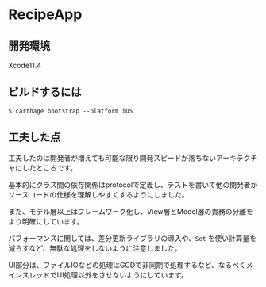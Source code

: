 # RecipeApp

## 開発環境
Xcode11.4

## ビルドするには
`$ carthage bootstrap --platform iOS`

## 工夫した点
工夫したのは開発者が増えても可能な限り開発スピードが落ちないアーキテクチャにしたところです。

基本的にクラス間の依存関係はprotocolで定義し、テストを書いて他の開発者がソースコードの仕様を理解しやすくするようにしました。

また、モデル層以上はフレームワーク化し、View層とModel層の責務の分離をより明確にしています。

パフォーマンスに関しては、差分更新ライブラリの導入や、`Set` を使い計算量を減らすなど、無駄な処理をしないように注意しました。

UI部分は、ファイルIOなどの処理はGCDで非同期で処理するなど、なるべくメインスレッドでUI処理以外をさせないようにしています。
